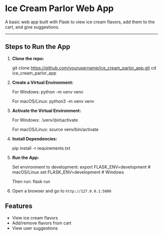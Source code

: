# Ice Cream Parlor Web App

A basic web app built with Flask to view ice cream flavors, add them to the cart, and give suggestions.

---

## Steps to Run the App

1. **Clone the repo:**

   git clone https://github.com/yourusername/ice_cream_parlor_app.git
   cd ice_cream_parlor_app

2. **Create a Virtual Environment:**

   For Windows:
   python -m venv venv

   For macOS/Linux:
   python3 -m venv venv

3. **Activate the Virtual Environment:**

   For Windows:
   .\venv\bin\activate

   For macOS/Linux:
   source venv/bin/activate

4. **Install Dependencies:**

   pip install -r requirements.txt

5. **Run the App:**

   Set environment to development:
   export FLASK_ENV=development   # macOS/Linux
   set FLASK_ENV=development      # Windows

   Then run:
   flask run

6. Open a browser and go to `http://127.0.0.1:5000`

## Features

- View ice cream flavors
- Add/remove flavors from cart
- View user suggestions
